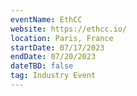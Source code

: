 ```yaml
---
eventName: EthCC
website: https://ethcc.io/
location: Paris, France
startDate: 07/17/2023
endDate: 07/20/2023
dateTBD: false
tag: Industry Event
---
```

